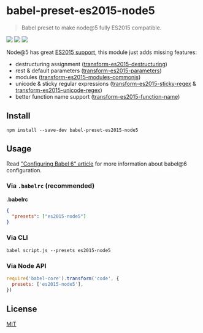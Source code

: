 # babel-preset-es2015-node5

> Babel preset to make node@5 fully ES2015 compatible.

[![](https://img.shields.io/npm/v/babel-preset-es2015-node5.svg)](https://npmjs.org/package/babel-preset-es2015-node5)
[![](https://img.shields.io/travis/alekseykulikov/babel-preset-es2015-node5.svg)](https://travis-ci.org/alekseykulikov/babel-preset-es2015-node5)
[![](http://img.shields.io/npm/dm/babel-preset-es2015-node5.svg)](https://npmjs.org/package/babel-preset-es2015-node5)

Node@5 has great [ES2015 support](https://nodejs.org/en/docs/es6/),
this module just adds missing features:
- destructuring assignment ([transform-es2015-destructuring](http://babeljs.io/docs/plugins/transform-es2015-destructuring/))
- rest & default parameters ([transform-es2015-parameters](http://babeljs.io/docs/plugins/transform-es2015-parameters/))
- modules ([transform-es2015-modules-commonjs](http://babeljs.io/docs/plugins/transform-es2015-modules-commonjs/))
- unicode & sticky regular expressions ([transform-es2015-sticky-regex](http://babeljs.io/docs/plugins/transform-es2015-sticky-regex/) & [transform-es2015-unicode-regex](http://babeljs.io/docs/plugins/transform-es2015-unicode-regex/))
- better function name support ([transform-es2015-function-name](http://babeljs.io/docs/plugins/transform-es2015-function-name/))

## Install

    npm install --save-dev babel-preset-es2015-node5

## Usage

Read ["Configuring Babel 6" article](http://www.2ality.com/2015/11/configuring-babel6.html)
for more information about babel@6 configuration.

### Via `.babelrc` (recommended)

**.babelrc**

```json
{
  "presets": ["es2015-node5"]
}
```

### Via CLI

    babel script.js --presets es2015-node5

### Via Node API

```js
require('babel-core').transform('code', {
  presets: ['es2015-node5'],
})
```

## License

[MIT](./LICENSE)
